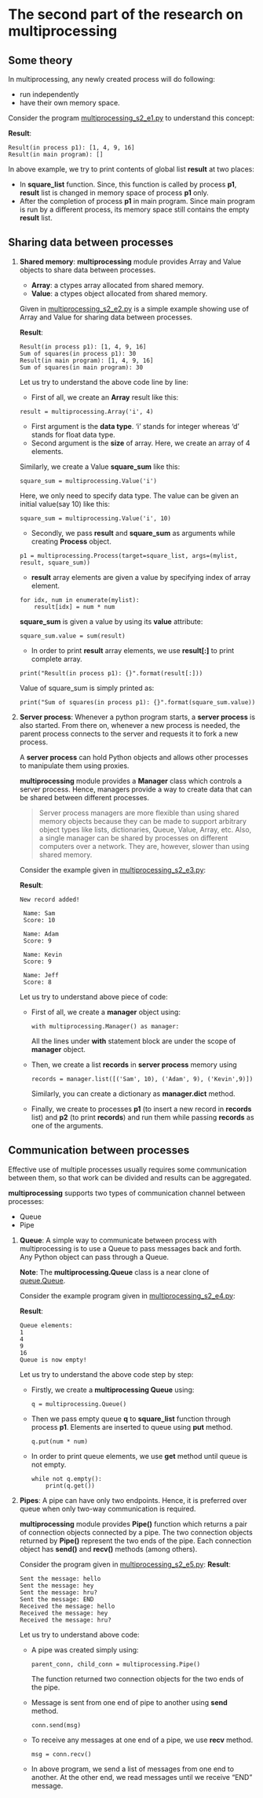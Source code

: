 # The second part of the research on multiprocessing

## Some theory

In multiprocessing, any newly created process will do following:

- run independently
- have their own memory space.

Consider the program [multiprocessing_s2_e1.py](multiprocessing_s2_e1.py) to understand this concept:

**Result**:

```
Result(in process p1): [1, 4, 9, 16]
Result(in main program): []
```

In above example, we try to print contents of global list **result** at two places:

- In **square_list** function. Since, this function is called by process **p1**, **result** list is changed in memory space of process **p1** only.
- After the completion of process **p1** in main program. Since main program is run by a different process, its memory space still contains the empty **result** list.

## Sharing data between processes

1. **Shared memory**: **multiprocessing** module provides Array and Value objects to share data between processes.

   - **Array**: a ctypes array allocated from shared memory.
   - **Value**: a ctypes object allocated from shared memory.

   Given in [multiprocessing_s2_e2.py](multiprocessing_s2_e2.py) is a simple example showing use of Array and Value for sharing data between processes.

   **Result**:

   ```
   Result(in process p1): [1, 4, 9, 16]
   Sum of squares(in process p1): 30
   Result(in main program): [1, 4, 9, 16]
   Sum of squares(in main program): 30
   ```

   Let us try to understand the above code line by line:

   - First of all, we create an **Array** result like this:

   ```
   result = multiprocessing.Array('i', 4)
   ```

   - First argument is the **data type**. ‘i’ stands for integer whereas ‘d’ stands for float data type.
   - Second argument is the **size** of array. Here, we create an array of 4 elements.

   Similarly, we create a Value **square_sum** like this:

   ```
   square_sum = multiprocessing.Value('i')
   ```

   Here, we only need to specify data type. The value can be given an initial value(say 10) like this:

   ```
   square_sum = multiprocessing.Value('i', 10)
   ```

   - Secondly, we pass **result** and **square_sum** as arguments while creating **Process** object.

   ```
   p1 = multiprocessing.Process(target=square_list, args=(mylist, result, square_sum))
   ```

   - **result** array elements are given a value by specifying index of array element.

   ```
   for idx, num in enumerate(mylist):
       result[idx] = num * num
   ```

   **square_sum** is given a value by using its **value** attribute:

   ```
   square_sum.value = sum(result)
   ```

   - In order to print **result** array elements, we use **result[:]** to print complete array.

   ```
   print("Result(in process p1): {}".format(result[:]))
   ```

   Value of square_sum is simply printed as:

   ```
   print("Sum of squares(in process p1): {}".format(square_sum.value))
   ```

2. **Server process**: Whenever a python program starts, a **server process** is also started. From there on, whenever a new process is needed, the parent process connects to the server and requests it to fork a new process.

   A **server process** can hold Python objects and allows other processes to manipulate them using proxies.

   **multiprocessing** module provides a **Manager** class which controls a server process. Hence, managers provide a way to create data that can be shared between different processes.

   > Server process managers are more flexible than using shared memory objects because they can be made to support arbitrary object types like lists, dictionaries, Queue, Value, Array, etc. Also, a single manager can be shared by processes on different computers over a network. They are, however, slower than using shared memory.

   Consider the example given in [multiprocessing_s2_e3.py](multiprocessing_s2_e3.py):

   **Result**:

   ```
   New record added!

    Name: Sam
    Score: 10

    Name: Adam
    Score: 9

    Name: Kevin
    Score: 9

    Name: Jeff
    Score: 8
   ```

   Let us try to understand above piece of code:

   - First of all, we create a **manager** object using:

     ```
     with multiprocessing.Manager() as manager:
     ```

     All the lines under **with** statement block are under the scope of **manager** object.

   - Then, we create a list **records** in **server process** memory using

     ```
     records = manager.list([('Sam', 10), ('Adam', 9), ('Kevin',9)])
     ```

     Similarly, you can create a dictionary as **manager.dict** method.

   - Finally, we create to processes **p1** (to insert a new record in **records** list) and **p2** (to print **records**) and run them while passing **records** as one of the arguments.

## Communication between processes

Effective use of multiple processes usually requires some communication between them, so that work can be divided and results can be aggregated.

**multiprocessing** supports two types of communication channel between processes:

- Queue
- Pipe

1. **Queue**: A simple way to communicate between process with multiprocessing is to use a Queue to pass messages back and forth. Any Python object can pass through a Queue.

   **Note**: The **multiprocessing.Queue** class is a near clone of [queue.Queue](https://docs.python.org/3/library/queue.html).

   Consider the example program given in [multiprocessing_s2_e4.py](multiprocessing_s2_e4.py):

   **Result**:

   ```
   Queue elements:
   1
   4
   9
   16
   Queue is now empty!
   ```

   Let us try to understand the above code step by step:

   - Firstly, we create a **multiprocessing Queue** using:

     ```
     q = multiprocessing.Queue()
     ```

   - Then we pass empty queue **q** to **square_list** function through process **p1**. Elements are inserted to queue using **put** method.

     ```
     q.put(num * num)
     ```

   - In order to print queue elements, we use **get** method until queue is not empty.

     ```
     while not q.empty():
         print(q.get())
     ```

2. **Pipes**: A pipe can have only two endpoints. Hence, it is preferred over queue when only two-way communication is required.

   **multiprocessing** module provides **Pipe()** function which returns a pair of connection objects connected by a pipe. The two connection objects returned by **Pipe()** represent the two ends of the pipe. Each connection object has **send()** and **recv()** methods (among others).

   Consider the program given in [multiprocessing_s2_e5.py](multiprocessing_s2_e5.py):
   **Result**:

   ```
   Sent the message: hello
   Sent the message: hey
   Sent the message: hru?
   Sent the message: END
   Received the message: hello
   Received the message: hey
   Received the message: hru?
   ```

   Let us try to understand above code:

   - A pipe was created simply using:

     ```
     parent_conn, child_conn = multiprocessing.Pipe()
     ```

     The function returned two connection objects for the two ends of the pipe.

   - Message is sent from one end of pipe to another using **send** method.

     ```
     conn.send(msg)
     ```

   - To receive any messages at one end of a pipe, we use **recv** method.

     ```
     msg = conn.recv()
     ```

   - In above program, we send a list of messages from one end to another. At the other end, we read messages until we receive “END” message.
